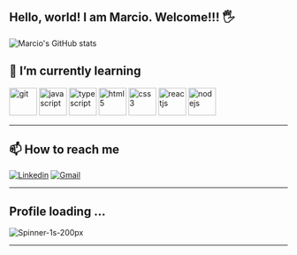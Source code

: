 ## Hello, world! I am Marcio. Welcome!!! 🖐️

![Marcio's GitHub stats](https://github-readme-stats.vercel.app/api?username=MarcioLima79&show_icons=true&theme=tokyonight)

## 🌱 I’m currently learning
<div style="display: inline_block" >
<img alt="git" src="https://cdn.jsdelivr.net/gh/devicons/devicon/icons/git/git-original.svg" width="50" />
<img alt="javascript" src="https://cdn.jsdelivr.net/gh/devicons/devicon/icons/javascript/javascript-original.svg" width="50"/>
<img alt="typescript" src="https://cdn.jsdelivr.net/gh/devicons/devicon/icons/typescript/typescript-original.svg" width="50"/>
<img alt="html5" src="https://cdn.jsdelivr.net/gh/devicons/devicon/icons/html5/html5-original.svg" width="50"/>
<img alt="css3" src="https://cdn.jsdelivr.net/gh/devicons/devicon/icons/css3/css3-original.svg" width="50"/>
<img alt="reactjs" src="https://cdn.jsdelivr.net/gh/devicons/devicon/icons/react/react-original.svg" width="50"/>
<img alt="nodejs" src="https://cdn.jsdelivr.net/gh/devicons/devicon/icons/nodejs/nodejs-original.svg" width="50"/>         
</div>

---
## 📫 How to reach me

[![Linkedin](https://img.shields.io/badge/LinkedIn-0077B5?style=for-the-badge&logo=linkedin&logoColor=white)](https://www.linkedin.com/in/marcio-lima79)
[![Gmail](https://img.shields.io/badge/Gmail-D14836?style=for-the-badge&logo=gmail&logoColor=white)](marciovl.2022@gmail.com)



---

## Profile loading ...

![Spinner-1s-200px](https://user-images.githubusercontent.com/101565117/184012760-432b180c-d39c-48cd-815c-7155b4bd9819.gif)

---

